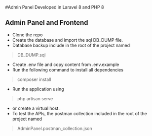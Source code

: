 #Admin Panel Developed in Laravel 8 and PHP 8

## Admin Panel and Frontend

- Clone the repo
- Create the database and import the sql DB_DUMP file.  
- Database backup include in the root of the project named
> DB_DUMP.sql
- Create .env file and copy content from .env.example
- Run the following command to install all dependencies
> composer install
- Run the application using
> php artisan serve
- or create a virtual host.
- To test the APIs, the postman collection included in the root of the project named
> AdminPanel.postman_collection.json

